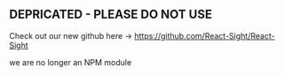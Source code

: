 ## DEPRICATED - PLEASE DO NOT USE

Check out our new github here -> https://github.com/React-Sight/React-Sight

we are no longer an NPM module

